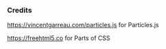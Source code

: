 
### Credits
https://vincentgarreau.com/particles.js for Particles.js

https://freehtml5.co for Parts of CSS
